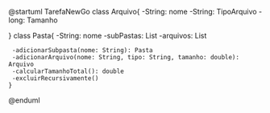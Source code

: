 @startuml TarefaNewGo
     class Arquivo{
        -String: nome
        -String: TipoArquivo
        -long: Tamanho
      
}
    class Pasta{
       -String: nome
       -subPastas: List<Pasta>
       -arquivos: List<Arquivo>
   
     -adicionarSubpasta(nome: String): Pasta
     -adicionarArquivo(nome: String, tipo: String, tamanho: double): Arquivo
     -calcularTamanhoTotal(): double
     -excluirRecursivamente()
    }


@enduml